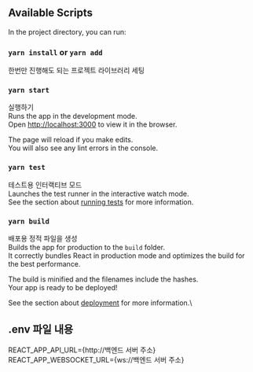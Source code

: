 ## Available Scripts

In the project directory, you can run:

### `yarn install` or `yarn add`

한번만 진행해도 되는 프로젝트 라이브러리 세팅

### `yarn start`

실행하기\
Runs the app in the development mode.\
Open [http://localhost:3000](http://localhost:3000) to view it in the browser.

The page will reload if you make edits.\
You will also see any lint errors in the console.

### `yarn test`

테스트용 인터랙티브 모드\
Launches the test runner in the interactive watch mode.\
See the section about [running tests](https://facebook.github.io/create-react-app/docs/running-tests) for more information.

### `yarn build`

배포용 정적 파일을 생성\
Builds the app for production to the `build` folder.\
It correctly bundles React in production mode and optimizes the build for the best performance.

The build is minified and the filenames include the hashes.\
Your app is ready to be deployed!

See the section about [deployment](https://facebook.github.io/create-react-app/docs/deployment) for more information.\

## .env 파일 내용

REACT_APP_API_URL={http://백엔드 서버 주소} \
REACT_APP_WEBSOCKET_URL={ws://백엔드 서버 주소}
